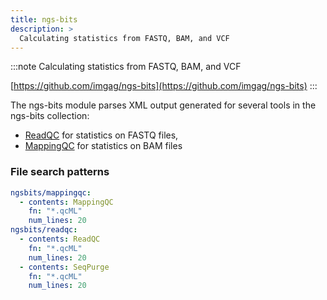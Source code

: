 ```yaml
---
title: ngs-bits
description: >
  Calculating statistics from FASTQ, BAM, and VCF
---
```


<!--
~~~~~ DO NOT EDIT ~~~~~
This file is autogenerated from the MultiQC module python docstring.
Do not edit the markdown, it will be overwritten.

File path for the source of this content: multiqc/modules/ngsbits/ngsbits.py
~~~~~~~~~~~~~~~~~~~~~~~
-->

:::note
Calculating statistics from FASTQ, BAM, and VCF

[https://github.com/imgag/ngs-bits](https://github.com/imgag/ngs-bits)
:::

The ngs-bits module parses XML output generated for several tools in the ngs-bits collection:

- [ReadQC](https://github.com/imgag/ngs-bits/blob/master/doc/tools/ReadQC.md) for statistics on FASTQ files,
- [MappingQC](https://github.com/imgag/ngs-bits/blob/master/doc/tools/MappingQC.md) for statistics on BAM files

### File search patterns

```yaml
ngsbits/mappingqc:
  - contents: MappingQC
    fn: "*.qcML"
    num_lines: 20
ngsbits/readqc:
  - contents: ReadQC
    fn: "*.qcML"
    num_lines: 20
  - contents: SeqPurge
    fn: "*.qcML"
    num_lines: 20
```

